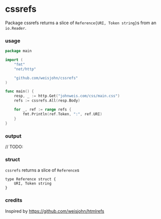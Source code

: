 # cssrefs

Package cssrefs returns a slice of `Reference{URI, Token string}`s from an `io.Reader`.

### usage

```go
package main

import (
    "fmt"
    "net/http"

    "github.com/weisjohn/cssrefs"
)

func main() {
    resp, _ := http.Get("johnweis.com/css/main.css")
    refs := cssrefs.All(resp.Body)

    for _, ref := range refs {
        fmt.Println(ref.Token, ":", ref.URI)
    }
}
```

### output

// TODO:

### struct

`cssrefs` returns a slice of `Reference`s

```
type Reference struct {
    URI, Token string
}
```

### credits

Inspired by https://github.com/weisjohn/htmlrefs